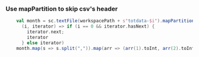 
### Use mapPartition to skip csv's header

```scala
    val month = sc.textFile(workspacePath + s"totdata-$i").mapPartitionsWithIndex(
      (i, iterator) => if (i == 0 && iterator.hasNext) {
        iterator.next;
        iterator
      } else iterator)
    month.map(s => s.split(",")).map(arr => (arr(1).toInt, arr(2).toInt))
```